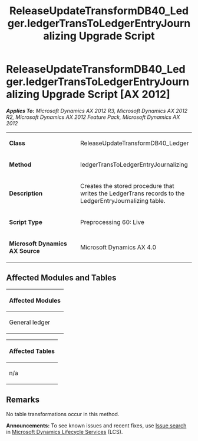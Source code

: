 ﻿---
title: ReleaseUpdateTransformDB40_Ledger.ledgerTransToLedgerEntryJournalizing Upgrade Script
TOCTitle: ReleaseUpdateTransformDB40_Ledger.ledgerTransToLedgerEntryJournalizing Upgrade Script
ms:assetid: 2732c254-a6e9-4ffc-7ff0-dd43373572f1
ms:mtpsurl: https://msdn.microsoft.com/en-us/library/JJ735848(v=AX.60)
ms:contentKeyID: 49707266
ms.date: 05/18/2015
mtps_version: v=AX.60
---

# ReleaseUpdateTransformDB40\_Ledger.ledgerTransToLedgerEntryJournalizing Upgrade Script [AX 2012]


_**Applies To:** Microsoft Dynamics AX 2012 R3, Microsoft Dynamics AX 2012 R2, Microsoft Dynamics AX 2012 Feature Pack, Microsoft Dynamics AX 2012_

<table>
<colgroup>
<col style="width: 50%" />
<col style="width: 50%" />
</colgroup>
<tbody>
<tr class="odd">
<td><p><strong>Class</strong></p></td>
<td><p>ReleaseUpdateTransformDB40_Ledger</p></td>
</tr>
<tr class="even">
<td><p><strong>Method</strong></p></td>
<td><p>ledgerTransToLedgerEntryJournalizing</p></td>
</tr>
<tr class="odd">
<td><p><strong>Description</strong></p></td>
<td><p>Creates the stored procedure that writes the LedgerTrans records to the LedgerEntryJournalizing table.</p></td>
</tr>
<tr class="even">
<td><p><strong>Script Type</strong></p></td>
<td><p>Preprocessing 60: Live</p></td>
</tr>
<tr class="odd">
<td><p><strong>Microsoft Dynamics AX Source</strong></p></td>
<td><p>Microsoft Dynamics AX 4.0</p></td>
</tr>
</tbody>
</table>


## Affected Modules and Tables

<table>
<colgroup>
<col style="width: 100%" />
</colgroup>
<thead>
<tr class="header">
<th><p>Affected Modules</p></th>
</tr>
</thead>
<tbody>
<tr class="odd">
<td><p>General ledger</p></td>
</tr>
</tbody>
</table>


<table>
<colgroup>
<col style="width: 100%" />
</colgroup>
<thead>
<tr class="header">
<th><p>Affected Tables</p></th>
</tr>
</thead>
<tbody>
<tr class="odd">
<td><p>n/a</p></td>
</tr>
</tbody>
</table>


## Remarks

No table transformations occur in this method.

  
**Announcements:** To see known issues and recent fixes, use [Issue search](http://go.microsoft.com/fwlink/?linkid=389258) in [Microsoft Dynamics Lifecycle Services](http://go.microsoft.com/fwlink/?linkid=306505) (LCS).

